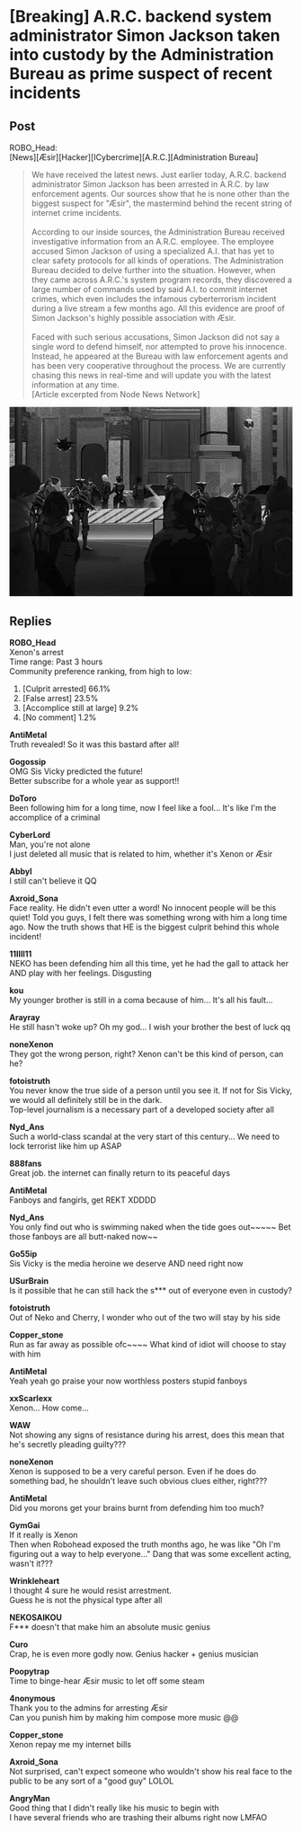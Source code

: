 # [Breaking] A.R.C. backend system administrator Simon Jackson taken into custody by the Administration Bureau as prime suspect of recent incidents
## Post
ROBO_Head:<br>
[News][Æsir][Hacker][ICybercrime][A.R.C.][Administration Bureau]<br>
> We have received the latest news. Just earlier today, A.R.C. backend administrator Simon Jackson has been arrested in A.R.C. by law enforcement agents. Our sources show that he is none other than the biggest suspect for "Æsir", the mastermind behind the recent string of internet crime incidents. <br>
> <br>
> According to our inside sources, the Administration Bureau received investigative information from an A.R.C. employee. The employee accused Simon Jackson of using a specialized A.I. that has yet to clear safety protocols for all kinds of operations. The Administration Bureau decided to delve further into the situation. However, when they came across A.R.C.'s system program records, they discovered a large number of commands used by said A.I. to commit internet crimes, which even includes the infamous cyberterrorism incident during a live stream a few months ago. All this evidence are proof of Simon Jackson's highly possible association with Æsir. <br>
> <br>
> Faced with such serious accusations, Simon Jackson did not say a single word to defend himself, nor attempted to prove his innocence. Instead, he appeared at the Bureau with law enforcement agents and has been very cooperative throughout the process. We are currently chasing this news in real-time and will update you with the latest information at any time. <br>
[Article excerpted from Node News Network]

![o8901.png](./attachments/o8901.png)
## Replies
**ROBO_Head**<br>
Xenon's arrest<br>
Time range: Past 3 hours<br>
Community preference ranking, from high to low:<br>
1. [Culprit arrested] 66.1%<br>
2. [False arrest] 23.5%<br>
3. [Accomplice still at large] 9.2%<br>
4. [No comment] 1.2%

**AntiMetal**<br>
Truth revealed! So it was this bastard after all!

**Gogossip**<br>
OMG Sis Vicky predicted the future!<br>
Better subscribe for a whole year as support!!

**DoToro**<br>
Been following him for a long time, now I feel like a fool... It's like I'm the accomplice of a criminal

**CyberLord**<br>
Man, you're not alone<br>
I just deleted all music that is related to him, whether it's Xenon or Æsir

**Abbyl**<br>
I still can't believe it QQ

**Axroid_Sona**<br>
Face reality. He didn't even utter a word! No innocent people will be this quiet! Told you guys, I felt there was something wrong with him a long time ago. Now the truth shows that HE is the biggest culprit behind this whole incident!

**11IIll11**<br>
NEKO has been defending him all this time, yet he had the gall to attack her AND play with her feelings. Disgusting

**kou**<br>
My younger brother is still in a coma because of him... It's all his fault...

**Arayray**<br>
He still hasn't woke up? Oh my god... I wish your brother the best of luck qq

**noneXenon**<br>
They got the wrong person, right? Xenon can't be this kind of person, can he?

**fotoistruth**<br>
You never know the true side of a person until you see it. If not for Sis Vicky, we would all definitely still be in the dark.<br>
Top-level journalism is a necessary part of a developed society after all

**Nyd_Ans**<br>
Such a world-class scandal at the very start of this century... We need to lock terrorist like him up ASAP

**888fans**<br>
Great job. the internet can finally return to its peaceful days

**AntiMetal**<br>
Fanboys and fangirls, get REKT XDDDD

**Nyd_Ans**<br>
You only find out who is swimming naked when the tide goes out~~~~~  Bet those fanboys are all butt-naked now~~

**Go55ip**<br>
Sis Vicky is the media heroine we deserve AND need right now

**USurBrain**<br>
Is it possible that he can still hack the s\*\*\* out of everyone even in custody?

**fotoistruth**<br>
Out of Neko and Cherry, I wonder who out of the two will stay by his side

**Copper_stone**<br>
Run as far away as possible ofc~~~~ What kind of idiot will choose to stay with him

**AntiMetal**<br>
Yeah yeah go praise your now worthless posters stupid fanboys

**xxScarlexx**<br>
Xenon... How come...

**WAW**<br>
Not showing any signs of resistance during his arrest, does this mean that he's secretly pleading guilty???

**noneXenon**<br>
Xenon is supposed to be a very careful person. Even if he does do something bad, he shouldn't leave such obvious clues either, right???

**AntiMetal**<br>
Did you morons get your brains burnt from defending him too much?

**GymGai**<br>
If it really is Xenon<br>
Then when Robohead exposed the truth months ago, he was like "Oh I'm figuring out a way to help everyone..." Dang that was some excellent acting, wasn't it???

**Wrinkleheart**<br>
I thought 4 sure he would resist arrestment. <br>
Guess he is not the physical type after all

**NEKOSAIKOU**<br>
F\*\*\* doesn't that make him an absolute music genius

**Curo**<br>
Crap, he is even more godly now. Genius hacker + genius musician

**Poopytrap**<br>
Time to binge-hear Æsir music to let off some steam

**4nonymous**<br>
Thank you to the admins for arresting Æsir<br>
Can you punish him by making him compose more music @@

**Copper_stone**<br>
Xenon repay me my internet bills

**Axroid_Sona**<br>
Not surprised, can't expect someone who wouldn't show his real face to the public to be any sort of a "good guy" LOLOL

**AngryMan**<br>
Good thing that I didn't really like his music to begin with<br>
I have several friends who are trashing their albums right now LMFAO

